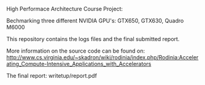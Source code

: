 High Performace Architecture Course Project:

Bechmarking three different NVIDIA GPU's: GTX650, GTX630, Quadro M6000

This repository contains the logs files and the final submitted report.  

More information on the source code can be found on: http://www.cs.virginia.edu/~skadron/wiki/rodinia/index.php/Rodinia:Accelerating_Compute-Intensive_Applications_with_Accelerators

The final report: writetup/report.pdf
